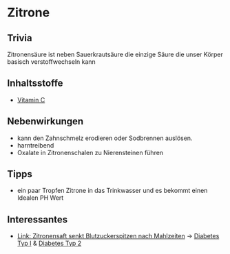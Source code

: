 # Zitrone

## Trivia
Zitronensäure ist neben Sauerkrautsäure die einzige Säure die unser Körper basisch verstoffwechseln kann
## Inhaltsstoffe
- [Vitamin C](../../Nahrungs_Inhaltsstoffe/Vitamine/Vitamin%20C.md)

## Nebenwirkungen
- kann den Zahnschmelz erodieren oder Sodbrennen auslösen.
- harntreibend
- Oxalate in Zitronenschalen zu Nierensteinen führen


## Tipps
- ein paar Tropfen Zitrone in das Trinkwasser und es bekommt einen Idealen PH Wert

## Interessantes
- [Link: Zitronensaft senkt Blutzuckerspitzen nach Mahlzeiten](https://www.heilpraxisnet.de/naturheilpraxis/diabetes-zitronensaft-senkt-blutzuckerspitzen-nach-mahlzeiten-20211106550015/) -> [Diabetes Typ I](../../../Menschlicher%20Körper/Leiden/Diabetes/Diabetes%20Typ%201/Diabetes%20Typ%20I.md) & [Diabetes Typ 2](../../../Menschlicher%20Körper/Leiden/Diabetes/Diabetes%20Typ%202.md)